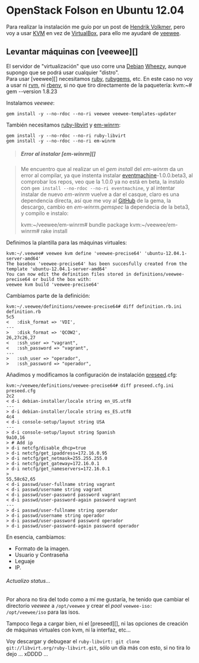 OpenStack Folson en Ubuntu 12.04
================================

Para realizar la instalación me guío por un post de [Hendrik Volkmer][1], pero voy a usar [KVM][2] en vez de [VirtualBox][3], para ello me ayudaré de [veewee][4].

Levantar máquinas con [veewee][]
--------------------------------

El servidor de "virtualización" que uso corre una [Debian][5] [Wheezy][6], aunque supongo que se podrá usar cualquier "distro".  
Para usar [veewee][] necesitamos [ruby][7], [rubygems][9], etc. En este caso no voy a usar ni [rvm][10], ni [rbenv][11], si no que tiro directamente de la paquetería: 
	kvm:~# gem --version
	1.8.23

Instalamos _veewee_: 

	gem install -y --no-rdoc --no-ri veewee veewee-templates-updater

También necesitamos [ruby-libvirt][12] y [em-winrm][13]: 

	gem install -y --no-rdoc --no-ri ruby-libvirt
	gem install -y --no-rdoc --no-ri em-winrm

> ##### Error al instalar [em-winrm][]

> Me encuentro que al realizar un el _gem install_ del _em-winrm_ da un error al compilar, ya que instenta instalar [eventmachine][14]-1.0.0.beta3, al comprobar los repos, veo que la 1.0.0 ya no está en beta, la instalo con `gem install --no-rdoc --no-ri eventmachine`, y al intentar instalar de nuevo _em-winrm_ vuelve a dar el casque, claro es una dependencia directa, así que me voy al [GitHub]( https://github.com/schisamo/em-winrm ) de la gema, la descargo, cambio en _em-winrm.gemspec_ la dependecia de la beta3, y compilo e instalo: 
>
>	kvm:~/veewee/em-winrm# bundle package
>	kvm:~/veewee/em-winrm# rake install


Definimos la plantilla para las máquinas virtuales: 

	kvm:~/.veewee# veewee kvm define 'veewee-precise64' 'ubuntu-12.04.1-server-amd64'
	The basebox 'veewee-precise64' has been succesfully created from the template 'ubuntu-12.04.1-server-amd64'
	You can now edit the definition files stored in definitions/veewee-precise64 or build the box with:
	veewee kvm build 'veewee-precise64'

Cambiamos parte de la definición: 

	kvm:~/.veewee/definitions/veewee-precise64# diff definition.rb.ini definition.rb
	5c5
	<   :disk_format => 'VDI',
	---
	>   :disk_format => 'QCOW2',
	26,27c26,27
	<   :ssh_user => "vagrant",
	<   :ssh_password => "vagrant",
	---
	>   :ssh_user => "operador",
	>   :ssh_password => "operador",

Añadimos y modificamos la configuración de instalación [preseed][15].cfg: 

	kvm:~/veewee/definitions/veewee-precise64# diff preseed.cfg.ini preseed.cfg
	2c2
	< d-i debian-installer/locale string en_US.utf8
	---
	> d-i debian-installer/locale string es_ES.utf8
	4c4
	< d-i console-setup/layout string USA
	---
	> d-i console-setup/layout string Spanish
	9a10,16
	> # Add ip
	> d-i netcfg/disable_dhcp=true
	> d-i netcfg/get_ipaddress=172.16.0.95
	> d-i netcfg/get_netmask=255.255.255.0
	> d-i netcfg/get_gateway=172.16.0.1
	> d-i netcfg/get_nameservers=172.16.0.1
	> 
	55,58c62,65
	< d-i passwd/user-fullname string vagrant
	< d-i passwd/username string vagrant
	< d-i passwd/user-password password vagrant
	< d-i passwd/user-password-again password vagrant
	---
	> d-i passwd/user-fullname string operador
	> d-i passwd/username string operador
	> d-i passwd/user-password password operador
	> d-i passwd/user-password-again password operador


En esencia, cambiamos:
* Formato de la imagen.
* Usuario y Contraseña
* Leguaje
* IP.


###### Actualizo status...

Por ahora no tira del todo como a mí me gustaría, he tenido que cambiar el directorio _veewee_ a `/opt/veewee` y crear el _pool_ `veewee-iso: /opt/veewee/iso` para las isos.

Tampoco llega a cargar bien, ni el [preseed][], ni las opciones de creación de máquinas virtuales con kvm, ni la interfaz, etc...

Voy descargar y debugear el `ruby-libvirt: git clone git://libvirt.org/ruby-libvirt.git`, sólo un día más con esto, si no tira lo dejo ... xDDDD ...

[1]: http://blog.hendrikvolkmer.de/about
[2]: http://www.linux-kvm.org/page/Main_Page
[3]: https://www.virtualbox.org/
[4]: https://github.com/jedi4ever/veewee
[5]: http://www.debian.org/
[6]: http://www.debian.org/releases/wheezy/
[7]: http://www.ruby-lang.org/es/
[9]: http://rubygems.org/
[10]: https://rvm.io/
[11]: https://github.com/sstephenson/rbenv
[12]: http://libvirt.org/ruby/
[13]: https://github.com/schisamo/em-winrm
[14]: http://rubyeventmachine.com/
[15]: http://wiki.debian.org/DebianInstaller/Preseed

